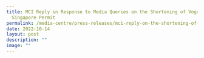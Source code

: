 ```yaml
---
title: MCI Reply in Response to Media Queries on the Shortening of Vogue
  Singapore Permit
permalink: /media-centre/press-releases/mci-reply-on-the-shortening-of-vogue-singapore-permit/
date: 2022-10-14
layout: post
description: ""
image: ""
---
```

